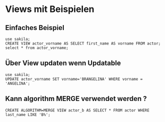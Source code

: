 # Views mit Beispielen 

## Einfaches Beispiel 

```
use sakila;
CREATE VIEW actor_vorname AS SELECT first_name AS vorname FROM actor;
select * from actor_vorname;
```

## Über View updaten wenn Updatable 

```
use sakila;
UPDATE actor_vorname SET vorname='BRANGELINA' WHERE vorname = 'ANGELINA';
```

## Kann algorithm MERGE verwendet werden ? 

```
CREATE ALGORITHM=MERGE VIEW actor_b AS SELECT * FROM actor WHERE last_name LIKE 'B%';
```
